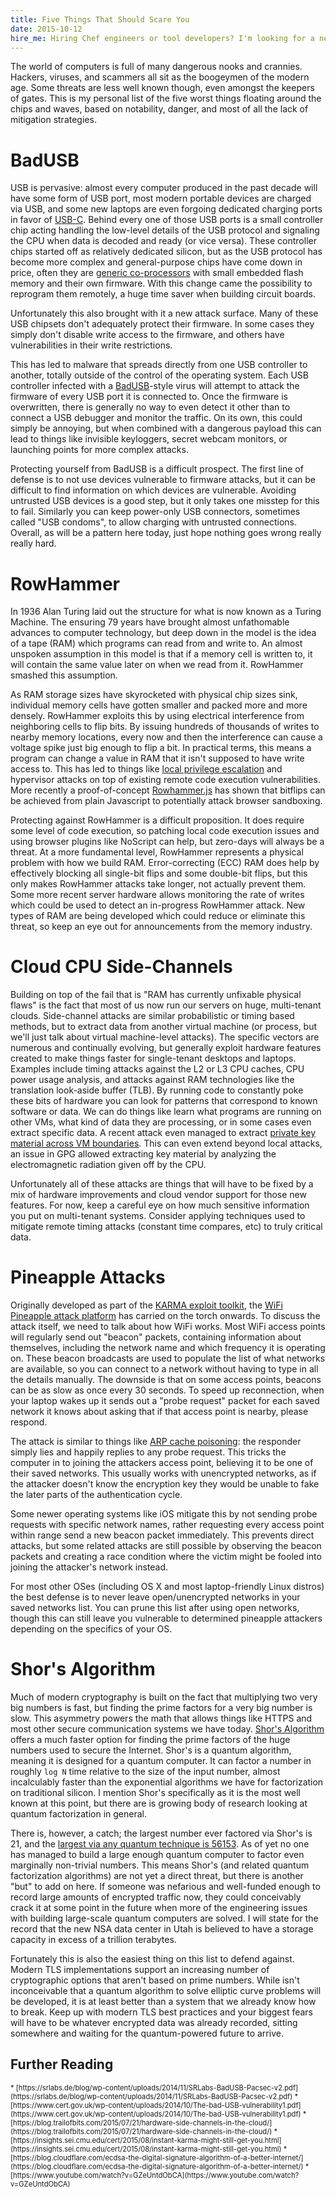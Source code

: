 ```yaml
---
title: Five Things That Should Scare You
date: 2015-10-12
hire_me: Hiring Chef engineers or tool developers? I'm looking for a new team! Check out my <a href="/looking-for-group/">Looking for Group</a> post for details.
---
```


The world of computers is full of many dangerous nooks and crannies. Hackers,
viruses, and scammers all sit as the boogeymen of the modern age. Some threats
are less well known though, even amongst the keepers of gates. This is my
personal list of the five worst things floating around the chips and waves,
based on notability, danger, and most of all the lack of mitigation strategies.

# BadUSB

USB is pervasive: almost every computer produced in the past decade will have
some form of USB port, most modern portable devices are charged via USB, and
some new laptops are even forgoing dedicated charging ports in favor of [USB-C](https://en.wikipedia.org/wiki/USB_Type-C).
Behind every one of those USB ports is a small controller chip acting handling
the low-level details of the USB protocol and signaling the CPU when data is
decoded and ready (or vice versa). These controller chips started off as
relatively dedicated silicon, but as the USB protocol has become more complex
and general-purpose chips have come down in price, often they are
[generic co-processors](http://www.genesyslogic.com/en/product_view.php?show=21) with small embedded flash memory and their own firmware.
With this change came the possibility to reprogram them remotely, a huge
time saver when building circuit boards.

Unfortunately this also brought with it a new attack surface. Many of these
USB chipsets don't adequately protect their firmware. In some cases they simply
don't disable write access to the firmware, and others have vulnerabilities in their
write restrictions.

This has led to malware that spreads directly from one USB controller to another,
totally outside of the control of the operating system. Each USB controller
infected with a [BadUSB](https://srlabs.de/badusb/)-style virus will attempt to attack the firmware of every
USB port it is connected to. Once the firmware is overwritten, there is
generally no way to even detect it other than to connect a USB debugger and
monitor the traffic. On its own, this could simply be annoying, but when
combined with a dangerous payload this can lead to things like invisible
keyloggers, secret webcam monitors, or launching points for more complex
attacks.

Protecting yourself from BadUSB is a difficult prospect. The first line of
defense is to not use devices vulnerable to firmware attacks, but it can be
difficult to find information on which devices are vulnerable. Avoiding
untrusted USB devices is a good step, but it only takes one misstep for this to
fail. Similarly you can keep power-only USB connectors, sometimes called "USB
condoms", to allow charging with untrusted connections. Overall, as will be a
pattern here today, just hope nothing goes wrong really really hard.

# RowHammer

In 1936 Alan Turing laid out the structure for what is now known as a Turing
Machine. The ensuring 79 years have brought almost unfathomable advances to
computer technology, but deep down in the model is the idea of a tape (RAM)
which programs can read from and write to. An almost unspoken assumption in this
model is that if a memory cell is written to, it will contain the same value
later on when we read from it. RowHammer smashed this assumption.

As RAM storage sizes have skyrocketed with physical chip sizes sink, individual
memory cells have gotten smaller and packed more and more densely. RowHammer
exploits this by using electrical interference from neighboring cells to flip
bits. By issuing hundreds of thousands of writes to nearby memory locations,
every now and then the interference can cause a voltage spike just big enough
to flip a bit. In practical terms, this means a program can change a value in
RAM that it isn't supposed to have write access to. This has led to things
like [local privilege escalation](http://googleprojectzero.blogspot.com/2015/03/exploiting-dram-rowhammer-bug-to-gain.html) and hypervisor attacks on top of existing
remote code execution vulnerabilities. More recently a proof-of-concept
[Rowhammer.js](https://github.com/IAIK/rowhammerjs) has shown that bitflips can be achieved from plain Javascript to
potentially attack browser sandboxing.

Protecting against RowHammer is a difficult proposition. It does require some
level of code execution, so patching local code execution issues and using
browser plugins like NoScript can help, but zero-days will always be a threat.
At a more fundamental level, RowHammer represents a physical problem with how
we build RAM. Error-correcting (ECC) RAM does help by effectively blocking all
single-bit flips and some double-bit flips, but this only makes RowHammer
attacks take longer, not actually prevent them. Some more recent server hardware
allows monitoring the rate of writes which could be used to detect an
in-progress RowHammer attack. New types of RAM are being developed which could
reduce or eliminate this threat, so keep an eye out for announcements from the
memory industry.

# Cloud CPU Side-Channels

Building on top of the fail that is "RAM has currently unfixable physical flaws"
is the fact that most of us now run our servers on huge, multi-tenant clouds.
Side-channel attacks are similar probabilistic or timing based methods, but to
extract data from another virtual machine (or process, but we'll just talk about
virtual machine-level attacks). The specific vectors are numerous and
continually evolving, but generally exploit hardware features created to make
things faster for single-tenant desktops and laptops. Examples include timing
attacks against the L2 or L3 CPU caches, CPU power usage analysis, and attacks
against RAM technologies like the translation look-aside buffer (TLB). By
running code to constantly poke these bits of hardware you can look for patterns
that correspond to known software or data. We can do things like learn what
programs are running on other VMs, what kind of data they are processing, or in
some cases even extract specific data. A recent attack even managed to extract
[private key material across VM boundaries](https://eprint.iacr.org/2015/898.pdf). This can even extend beyond local
attacks, an issue in GPG allowed extracting key material by
analyzing the electromagnetic radiation given off by the CPU.

Unfortunately all of these attacks are things that will have to be fixed by a
mix of hardware improvements and cloud vendor support for those new features.
For now, keep a careful eye on how much sensitive information you put on
multi-tenant systems. Consider applying techniques used to mitigate
remote timing attacks (constant time compares, etc) to truly critical data.

# Pineapple Attacks

Originally developed as part of the [KARMA exploit toolkit](http://theta44.org/karma/),
the [WiFi Pineapple attack platform](https://www.wifipineapple.com/) has carried on the torch onwards. To discuss
the attack itself, we need to talk about how WiFi works. Most WiFi access
points will regularly send out "beacon" packets, containing information about
themselves, including the network name and which frequency it is operating on.
These beacon broadcasts are used to populate the list of what networks are
available, so you can connect to a network without having to type in all the
details manually. The downside is that on some access points, beacons can be
as slow as once every 30 seconds. To speed up reconnection, when your laptop
wakes up it sends out a "probe request" packet for each saved network it knows
about asking that if that access point is nearby, please respond.

The attack is similar to things like [ARP cache poisoning](https://speakerdeck.com/coderanger/how-the-internet-works-with-notes?slide=50): the responder simply
lies and happily replies to any probe request. This tricks the computer in to
joining the attackers access point, believing it to be one of their saved
networks. This usually works with unencrypted networks, as if the attacker doesn't
know the encryption key they would be unable to fake the later parts of the
authentication cycle.

Some newer operating systems like iOS mitigate this by not sending probe requests with
specific network names, rather requesting every access point within range send
a new beacon packet immediately. This prevents direct attacks, but some related
attacks are still possible by observing the beacon packets and creating a race
condition where the victim might be fooled into joining the attacker's network
instead.

For most other OSes (including OS X and most laptop-friendly Linux distros) the
best defense is to never leave open/unencrypted networks in your saved networks
list. You can prune this list after using open networks, though this can still
leave you vulnerable to determined pineapple attackers depending on the specifics
of your OS.

# Shor's Algorithm

Much of modern cryptography is built on the fact that multiplying two very big
numbers is fast, but finding the prime factors for a very big number is slow.
This asymmetry powers the math that allows things like HTTPS and most other
secure communication systems we have today. [Shor's Algorithm](https://en.wikipedia.org/wiki/Shor's_algorithm)
offers a much faster option for finding the prime factors of the huge numbers
used to secure the Internet. Shor's is a quantum algorithm, meaning
it is designed for a quantum computer. It can factor a number in roughly `log N`
time relative to the size of the input number, almost incalculably faster than
the exponential algorithms we have for factorization on traditional silicon.
I mention Shor's specifically as it is the most well known at this point, but
there are is growing body of research looking at quantum factorization in general.

There is, however, a catch; the largest number ever factored via Shor's is 21,
and the [largest via any quantum technique is 56153](http://arxiv.org/pdf/1411.6758v3.pdf).
As of yet no one has managed to build a large enough quantum computer to factor
even marginally non-trivial numbers. This means Shor's (and related quantum
factorization algorithms) are not yet a direct threat, but there is another "but"
to add on here. If someone was nefarious and well-funded enough to record large
amounts of encrypted traffic now, they could conceivably crack it at some point
in the future when more of the engineering issues with building large-scale
quantum computers are solved. I will state for the record that the new NSA
data center in Utah is believed to have a storage capacity in excess of a
trillion terabytes.

Fortunately this is also the easiest thing on this list to defend against.
Modern TLS implementations support an increasing number of cryptographic options
that aren't based on prime numbers. While isn't inconceivable that a quantum
algorithm to solve elliptic curve problems will be developed, it is at least
better than a system that we already know how to break. Keep up with modern
TLS best practices and your biggest fears will have to be whatever encrypted
data was already recorded, sitting somewhere and waiting for the quantum-powered
future to arrive.

## Further Reading

<div style="font-size: 80%;">
* [https://srlabs.de/blog/wp-content/uploads/2014/11/SRLabs-BadUSB-Pacsec-v2.pdf](https://srlabs.de/blog/wp-content/uploads/2014/11/SRLabs-BadUSB-Pacsec-v2.pdf)
* [https://www.cert.gov.uk/wp-content/uploads/2014/10/The-bad-USB-vulnerability1.pdf](https://www.cert.gov.uk/wp-content/uploads/2014/10/The-bad-USB-vulnerability1.pdf)
* [https://blog.trailofbits.com/2015/07/21/hardware-side-channels-in-the-cloud/](https://blog.trailofbits.com/2015/07/21/hardware-side-channels-in-the-cloud/)
* [https://insights.sei.cmu.edu/cert/2015/08/instant-karma-might-still-get-you.html](https://insights.sei.cmu.edu/cert/2015/08/instant-karma-might-still-get-you.html)
* [https://blog.cloudflare.com/ecdsa-the-digital-signature-algorithm-of-a-better-internet/](https://blog.cloudflare.com/ecdsa-the-digital-signature-algorithm-of-a-better-internet/)
* [https://www.youtube.com/watch?v=GZeUntdObCA](https://www.youtube.com/watch?v=GZeUntdObCA)
</div>
